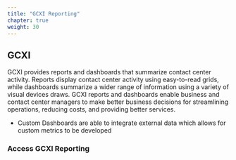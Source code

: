 ```yaml
---
title: "GCXI Reporting"
chapter: true
weight: 30
---
```


## GCXI

GCXI provides reports and dashboards that summarize contact center activity. Reports display contact center activity using easy-to-read grids, while dashboards summarize a wider range of information using a variety of visual devices draws. GCXI reports and dashboards enable business and contact center managers to make better business decisions for streamlining operations, reducing costs, and providing better services.

- Custom Dashboards are able to integrate external data which allows for custom metrics to be developed

### Access GCXI Reporting
